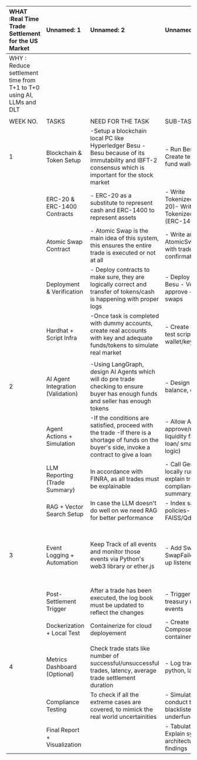 

| WHAT :Real Time Trade Settlement for the US Market                  | Unnamed: 1                        | Unnamed: 2                                                                                                                                          | Unnamed: 3                                                                                           | Unnamed: 4                                                                    | Unnamed: 5   |
|:--------------------------------------------------------------------|:----------------------------------|:----------------------------------------------------------------------------------------------------------------------------------------------------|:-----------------------------------------------------------------------------------------------------|:------------------------------------------------------------------------------|:-------------|
| WHY : Reduce settlement time from T+1 to T+0 using AI, LLMs and DLT |                                   |                                                                                                                                                     |                                                                                                      |                                                                               |              |
|                                                                     |                                   |                                                                                                                                                     |                                                                                                      |                                                                               |              |
| WEEK NO.                                                            | TASKS                             | NEED FOR THE TASK                                                                                                                                   | SUB-TASKS                                                                                            | COMMENTS                                                                      | ESTIMATE     |
| 1                                                                   | Blockchain & Token Setup          | -Setup a blockchain local PC like Hyperledger Besu  - Besu because of its immutability and IBFT-2 consensus which is important for the stock market | - Run Besu on Docker     - Create test accounts & fund wallets                                       | Need better understanding of fundamentals of blockchain                       | 0.5 Day      |
|                                                                     | ERC-20 & ERC-1400 Contracts       | - ERC-20 as a substitute to represent cash and ERC-1400 to represent assets                                                                         | - Write TokenizedCash.sol (ERC-20)- Write TokenizedSecurity.sol (ERC-1400) - Unit test               |                                                                               | 1.5 Days     |
|                                                                     | Atomic Swap Contract              | - Atomic Swap is the main idea of this system, this ensures the entire trade is executed or not at all                                              | - Write and test AtomicSwap.sol(contract) with trade tracking, confirmation, DvP                     |                                                                               | 1 Day        |
|                                                                     | Deployment & Verification         | - Deploy contracts to make sure, they are logically correct and transfer of tokens/cash is happening with proper logs                               | - Deploy contracts to Besu - Verify events, approve + execute test swaps                             |                                                                               | 1 Day        |
|                                                                     | Hardhat + Script Infra            | -Once task is completed with dummy accounts, create real accounts with key and adequate funds/tokens to simulate real market                        | - Create deployment + test scripts - Set up local wallet/key mgmt                                    |                                                                               | 1 Day        |
|                                                                     |                                   |                                                                                                                                                     |                                                                                                      |                                                                               |              |
| 2                                                                   | AI Agent Integration (Validation) | -Using LangGraph, design AI Agents which will do pre trade checking to ensure buyer has enough funds and seller has enough tokens                   | - Design Agent to check: balance, compliance                                                         |                                                                               | 1 Day        |
|                                                                     | Agent Actions + Simulation        | -If the conditions are satisfied, proceed with the trade  -If there is a shortage of funds on the buyer's side, invoke a contract to give a loan    | - Allow Agent to auto-approve/reject- Simulate liquidity fallback (token loan/ smart contract logic) |                                                                               | 1 Day        |
|                                                                     | LLM Reporting (Trade Summary)     | In accordance with FINRA, as all trades must be explainable                                                                                         | - Call Gemini API or locally run Llama 3 to explain trades - Format compliance summary/logs          |                                                                               | 1 Day        |
|                                                                     | RAG + Vector Search Setup         | In case the LLM doesn't do well on we need RAG for better performance                                                                               | - Index sample SEC policies- Set up FAISS/Qdrant for retrieval                                       |                                                                               | 1 Day        |
|                                                                     |                                   |                                                                                                                                                     |                                                                                                      |                                                                               |              |
| 3                                                                   | Event Logging + Automation        | Keep Track of all events and monitor those events via Python's web3 library or ether.js                                                             | - Add SwapExecuted, SwapFailed events- Set up listener via web3.py                                   | Expected roadblocks due to unfamiliarity with integrating components and web3 | 1 Day        |
|                                                                     | Post-Settlement Trigger           | After a trade has been executed, the log book must be updated to reflect the changes                                                                | - Trigger logging or treasury update on events                                                       |                                                                               | 1 Day        |
|                                                                     | Dockerization + Local Test        | Containerize for cloud deployement                                                                                                                  | - Create Dockerfile - Compose Besu containers                                                        |                                                                               | 1 Day        |
|                                                                     |                                   |                                                                                                                                                     |                                                                                                      |                                                                               |              |
| 4                                                                   | Metrics Dashboard (Optional)      | Check trade stats like number of successful/unsuccessful trades, latency, average trade settlement duration                                         | - Log trade stats using python, latency                                                              | Have to figure out how to execute the latency part                            | 1 Day        |
|                                                                     | Compliance Testing                | To check if all the extreme cases are covered, to mimick the real world uncertainities                                                              | - Simulate edge cases: conduct trades using blacklisted traders, underfunded accounts                |                                                                               | 1 Day        |
|                                                                     | Final Report + Visualization      |                                                                                                                                                     | - Tabulate results- Explain system architecture, challenges, findings                                |                                                                               | 1 Day        |